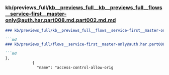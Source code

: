 ### kb/previews_full/kb__previews_full__kb__previews_full__flows__service-first__master-only@auth.har.part008.md.part002.md.md

```md
### kb/previews_full/kb__previews_full__flows__service-first__master-only@auth.har.part008.md.part002.md

```md
### kb/previews_full/flows__service-first__master-only@auth.har.part008.md (part 002)

```md
},
            {
              "name": "access-control-allow-orig
```

```

```

```
